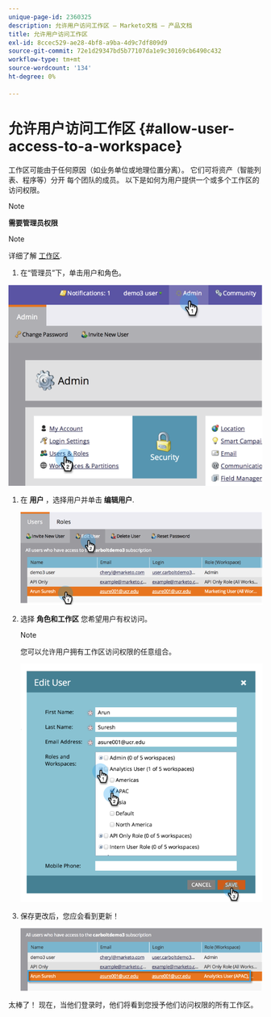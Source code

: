 ```yaml
---
unique-page-id: 2360325
description: 允许用户访问工作区 — Marketo文档 — 产品文档
title: 允许用户访问工作区
exl-id: 8ccec529-ae28-4bf8-a9ba-4d9c7df809d9
source-git-commit: 72e1d29347bd5b77107da1e9c30169cb6490c432
workflow-type: tm+mt
source-wordcount: '134'
ht-degree: 0%

---
```


# 允许用户访问工作区 {#allow-user-access-to-a-workspace}

工作区可能由于任何原因（如业务单位或地理位置分离）。 它们可将资产（智能列表、程序等）分开 每个团队的成员。 以下是如何为用户提供一个或多个工作区的访问权限。

>[!NOTE]
>
>**需要管理员权限**

>[!NOTE]
>
>详细了解 [工作区](/help/marketo/product-docs/administration/workspaces-and-person-partitions/understanding-workspaces-and-person-partitions.md).

1. 在“管理员”下，单击用户和角色。

![](assets/image2014-9-17-11-3a2-3a32.png)

1. 在 **用户** ，选择用户并单击 **编辑用户**.

   ![](assets/image2014-9-17-11-3a2-3a46.png)

1. 选择 **角色和工作区** 您希望用户有权访问。

   >[!NOTE]
   >
   >您可以允许用户拥有工作区访问权限的任意组合。

   ![](assets/image2014-9-17-11-3a3-3a16.png)

1. 保存更改后，您应会看到更新！

   ![](assets/image2014-9-17-11-3a3-3a31.png)

太棒了！ 现在，当他们登录时，他们将看到您授予他们访问权限的所有工作区。
